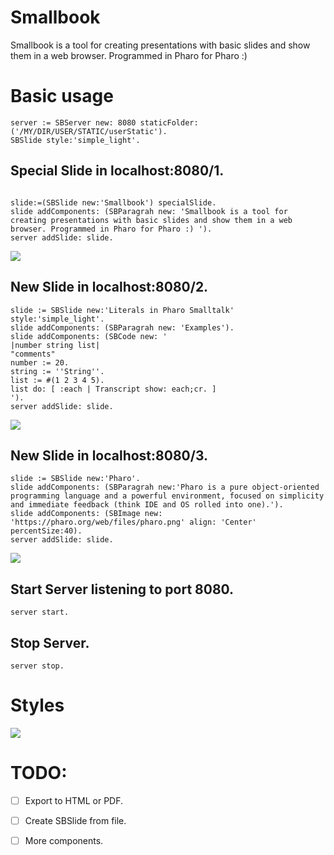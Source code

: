 # Smallbook

Smallbook is a tool for creating presentations with basic slides and show them in a web browser. Programmed in Pharo for Pharo :) 

# Basic usage

```smalltalk
server := SBServer new: 8080 staticFolder: ('/MY/DIR/USER/STATIC/userStatic').
SBSlide style:'simple_light'.
```

## Special Slide in localhost:8080/1.
```smalltalk

slide:=(SBSlide new:'Smallbook') specialSlide.
slide addComponents: (SBParagrah new: 'Smallbook is a tool for creating presentations with basic slides and show them in a web browser. Programmed in Pharo for Pharo :) ').
server addSlide: slide.

```
![](https://raw.githubusercontent.com/pablo1n7/Smallbook/master/StaticFiles/slide_1.jpg)


## New Slide in localhost:8080/2.
```smalltalk
slide := SBSlide new:'Literals in Pharo Smalltalk' style:'simple_light'.
slide addComponents: (SBParagrah new: 'Examples').
slide addComponents: (SBCode new: '
|number string list|
"comments"
number := 20.
string := ''String''.
list := #(1 2 3 4 5).
list do: [ :each | Transcript show: each;cr. ]
').
server addSlide: slide.
```
![](https://raw.githubusercontent.com/pablo1n7/Smallbook/master/StaticFiles/slide_2.jpg)


## New Slide in localhost:8080/3.
```smalltalk
slide := SBSlide new:'Pharo'.
slide addComponents: (SBParagrah new:'Pharo is a pure object-oriented programming language and a powerful environment, focused on simplicity and immediate feedback (think IDE and OS rolled into one).').
slide addComponents: (SBImage new: 'https://pharo.org/web/files/pharo.png' align: 'Center' percentSize:40).
server addSlide: slide.
```
![](https://raw.githubusercontent.com/pablo1n7/Smallbook/master/StaticFiles/slide_3.jpg)

## Start Server listening to port 8080.
```smalltalk
server start. 
```
## Stop Server.
```smalltalk
server stop.
```

# Styles

![](https://raw.githubusercontent.com/pablo1n7/Smallbook/master/StaticFiles/styles.png)

# TODO: 
* [ ] Export to HTML or PDF.
* [ ] Create SBSlide from file.
* [ ] More components.

